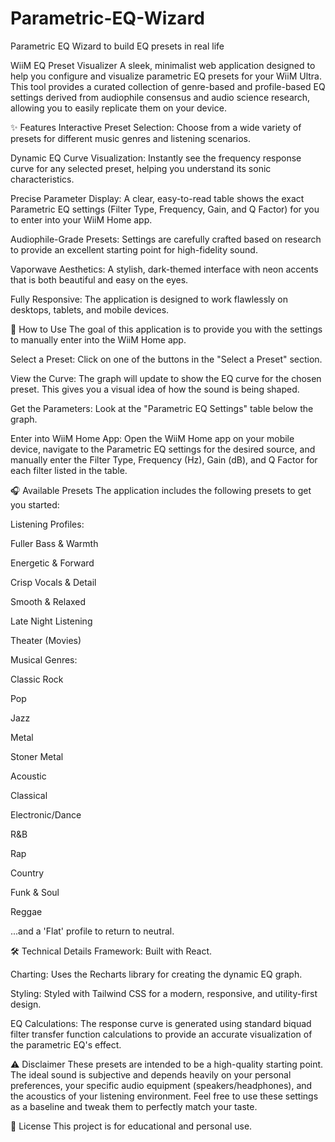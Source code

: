 # Parametric-EQ-Wizard
Parametric EQ Wizard to build EQ presets in real life

WiiM EQ Preset Visualizer
A sleek, minimalist web application designed to help you configure and visualize parametric EQ presets for your WiiM Ultra. This tool provides a curated collection of genre-based and profile-based EQ settings derived from audiophile consensus and audio science research, allowing you to easily replicate them on your device.

✨ Features
Interactive Preset Selection: Choose from a wide variety of presets for different music genres and listening scenarios.

Dynamic EQ Curve Visualization: Instantly see the frequency response curve for any selected preset, helping you understand its sonic characteristics.

Precise Parameter Display: A clear, easy-to-read table shows the exact Parametric EQ settings (Filter Type, Frequency, Gain, and Q Factor) for you to enter into your WiiM Home app.

Audiophile-Grade Presets: Settings are carefully crafted based on research to provide an excellent starting point for high-fidelity sound.

Vaporwave Aesthetics: A stylish, dark-themed interface with neon accents that is both beautiful and easy on the eyes.

Fully Responsive: The application is designed to work flawlessly on desktops, tablets, and mobile devices.

🚀 How to Use
The goal of this application is to provide you with the settings to manually enter into the WiiM Home app.

Select a Preset: Click on one of the buttons in the "Select a Preset" section.

View the Curve: The graph will update to show the EQ curve for the chosen preset. This gives you a visual idea of how the sound is being shaped.

Get the Parameters: Look at the "Parametric EQ Settings" table below the graph.

Enter into WiiM Home App: Open the WiiM Home app on your mobile device, navigate to the Parametric EQ settings for the desired source, and manually enter the Filter Type, Frequency (Hz), Gain (dB), and Q Factor for each filter listed in the table.

🎧 Available Presets
The application includes the following presets to get you started:

Listening Profiles:

Fuller Bass & Warmth

Energetic & Forward

Crisp Vocals & Detail

Smooth & Relaxed

Late Night Listening

Theater (Movies)

Musical Genres:

Classic Rock

Pop

Jazz

Metal

Stoner Metal

Acoustic

Classical

Electronic/Dance

R&B

Rap

Country

Funk & Soul

Reggae

...and a 'Flat' profile to return to neutral.

🛠️ Technical Details
Framework: Built with React.

Charting: Uses the Recharts library for creating the dynamic EQ graph.

Styling: Styled with Tailwind CSS for a modern, responsive, and utility-first design.

EQ Calculations: The response curve is generated using standard biquad filter transfer function calculations to provide an accurate visualization of the parametric EQ's effect.

⚠️ Disclaimer
These presets are intended to be a high-quality starting point. The ideal sound is subjective and depends heavily on your personal preferences, your specific audio equipment (speakers/headphones), and the acoustics of your listening environment. Feel free to use these settings as a baseline and tweak them to perfectly match your taste.

📄 License
This project is for educational and personal use.
